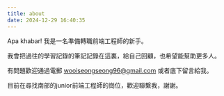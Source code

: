 ```yaml
---
title: about
date: 2024-12-29 16:40:35
---
```


Apa khabar! 我是一名準備轉職前端工程師的新手。

我會把過往的學習記錄的筆記記錄在這裏，給自己回顧，也希望能幫助更多人。

有問題歡迎通過電郵 wooiseongseong96@gmail.com 或者底下留言給我。

目前在尋找南部的junior前端工程師的崗位，歡迎聯繫我，謝謝。
